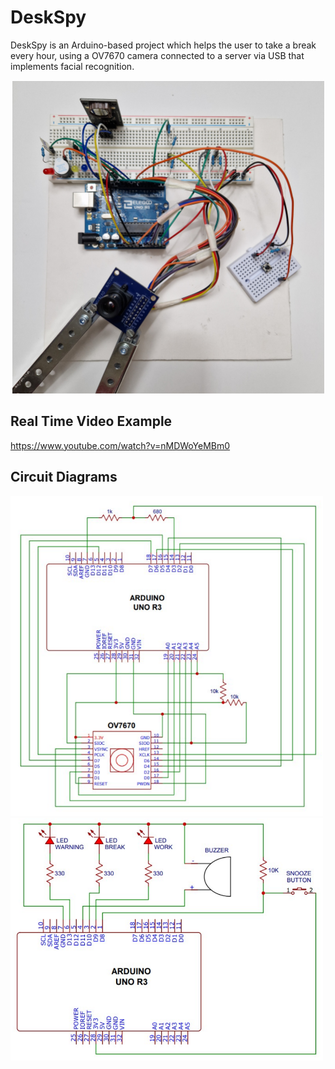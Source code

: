 # DeskSpy
DeskSpy is an Arduino-based project which helps the user to take a break every hour, using a OV7670 camera connected to a server via USB that implements facial recognition.
<br>
<p align="center">
  <img src="./doc/pictures/DeskSpyPicture.png" width="500"/>
</p>

## Real Time Video Example
https://www.youtube.com/watch?v=nMDWoYeMBm0

## Circuit Diagrams
<img src="./doc/pictures/CircuitDiagram1.png" width="500">
<img src="./doc/pictures/CircuitDiagram2.png" width="500">
